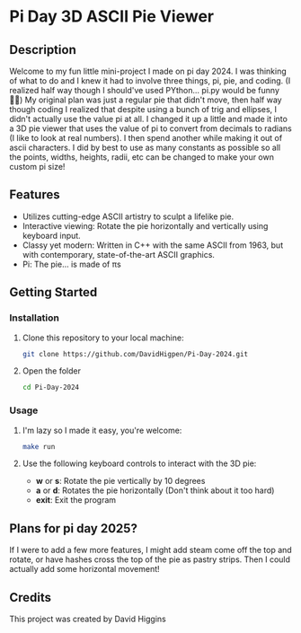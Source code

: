 # Pi Day 3D ASCII Pie Viewer



## Description

Welcome to my fun little mini-project I made on pi day 2024. I was thinking of what to do and I knew it had to involve three things, pi, pie, and coding. (I realized half way though I should've used PYthon... pi.py would be funny 😵‍💫) My original plan was just a regular pie that didn't move, then half way though coding I realized that despite using a bunch of trig and ellipses, I didn't actually use the value pi at all. I changed it up a little and made it into a 3D pie viewer that uses the value of pi to convert from decimals to radians (I like to look at real numbers). I then spend another while making it out of ascii characters. I did by best to use as many constants as possible so all the points, widths, heights, radii, etc can be changed to make your own custom pi size! 

## Features

- Utilizes cutting-edge ASCII artistry to sculpt a lifelike pie.
- Interactive viewing: Rotate the pie horizontally and vertically using keyboard input.
- Classy yet modern: Written in C++ with the same ASCII from 1963, but with contemporary, state-of-the-art ASCII graphics.
- Pi: The pie... is made of πs

## Getting Started

### Installation

1. Clone this repository to your local machine:

    ```bash
    git clone https://github.com/DavidHigpen/Pi-Day-2024.git
    ```

2. Open the folder

    ```bash
    cd Pi-Day-2024
    ```

### Usage

1. I'm lazy so I made it easy, you're welcome:

    ```bash
    make run
    ```

2. Use the following keyboard controls to interact with the 3D pie:
   
   - **w** or **s**: Rotate the pie vertically by 10 degrees
   - **a** or **d**: Rotates the pie horizontally (Don't think about it too hard)
   - **exit**: Exit the program

## Plans for pi day 2025?

If I were to add a few more features, I might add steam come off the top and rotate, or have hashes cross the top of the pie as pastry strips. Then I could actually add some horizontal movement!

## Credits

This project was created by David Higgins
